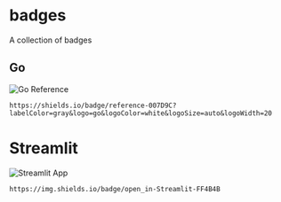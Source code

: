 # badges

A collection of badges

## Go

![Go Reference](https://shields.io/badge/reference-007D9C?labelColor=gray&logo=go&logoColor=white&logoSize=auto&logoWidth=20)

```
https://shields.io/badge/reference-007D9C?labelColor=gray&logo=go&logoColor=white&logoSize=auto&logoWidth=20
```

# Streamlit

![Streamlit App](https://img.shields.io/badge/open_in-Streamlit-FF4B4B)

```
https://img.shields.io/badge/open_in-Streamlit-FF4B4B
```
